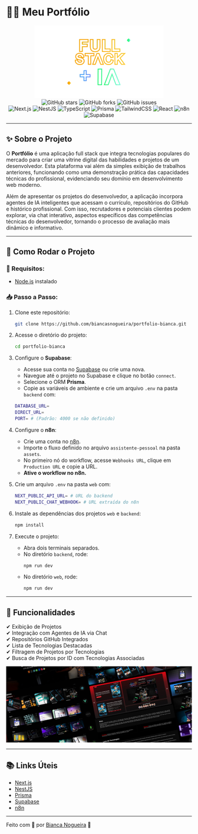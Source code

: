 # 🧑‍💻 Meu Portfólio

<div align="center">

<img src="./.gitassets/capa.png" width="350px">

<div data-badges>
    <img src="https://img.shields.io/github/stars/portfolio-projetos-dev/portfoleo?style=for-the-badge" alt="GitHub stars" />
    <img src="https://img.shields.io/github/forks/portfolio-projetos-dev/portfoleo?style=for-the-badge" alt="GitHub forks" />
    <img src="https://img.shields.io/github/issues/portfolio-projetos-dev/portfoleo?style=for-the-badge" alt="GitHub issues" />
</div>

<div data-badges>
    <img src="https://img.shields.io/badge/next.js-%23000000.svg?style=for-the-badge&logo=nextdotjs&logoColor=white" alt="Next.js" />
    <img src="https://img.shields.io/badge/nestjs-%23E0234E.svg?style=for-the-badge&logo=nestjs&logoColor=white" alt="NestJS" />
    <img src="https://img.shields.io/badge/typescript-%23007ACC.svg?style=for-the-badge&logo=typescript&logoColor=white" alt="TypeScript" />
    <img src="https://img.shields.io/badge/prisma-%232D3748.svg?style=for-the-badge&logo=prisma&logoColor=white" alt="Prisma" />
    <img src="https://img.shields.io/badge/tailwindcss-%2338B2AC.svg?style=for-the-badge&logo=tailwind-css&logoColor=white" alt="TailwindCSS" />
    <img src="https://img.shields.io/badge/react-%2320232a.svg?style=for-the-badge&logo=react&logoColor=%2361DAFB" alt="React" />
    <img src="https://img.shields.io/badge/n8n-%2300C4B4.svg?style=for-the-badge&logo=n8n&logoColor=white" alt="n8n" />
    <img src="https://img.shields.io/badge/supabase-%233ECF8E.svg?style=for-the-badge&logo=supabase&logoColor=white" alt="Supabase" />
</div>
</div>

---

## ✨ Sobre o Projeto

O **Portfólio** é uma aplicação full stack que integra tecnologias populares do mercado para criar uma vitrine digital das habilidades e projetos de um desenvolvedor. Esta plataforma vai além da simples exibição de trabalhos anteriores, funcionando como uma demonstração prática das capacidades técnicas do profissional, evidenciando seu domínio em desenvolvimento web moderno.

Além de apresentar os projetos do desenvolvedor, a aplicação incorpora agentes de IA inteligentes que acessam o currículo, repositórios do GitHub e histórico profissional. Com isso, recrutadores e potenciais clientes podem explorar, via chat interativo, aspectos específicos das competências técnicas do desenvolvedor, tornando o processo de avaliação mais dinâmico e informativo.

---

## 🚀 Como Rodar o Projeto

### 📌 Requisitos:
- [Node.js](https://nodejs.org/) instalado

### 📥 Passo a Passo:

1. Clone este repositório:
    ```sh
    git clone https://github.com/biancasnogueira/portfolio-bianca.git
    ```
2. Acesse o diretório do projeto:
    ```sh
    cd portfolio-bianca
    ```
3. Configure o **Supabase**:
   - Acesse sua conta no [Supabase](https://supabase.com) ou crie uma nova.
   - Navegue até o projeto no Supabase e clique no botão `connect`.
   - Selecione o ORM **Prisma**.
   - Copie as variáveis de ambiente e crie um arquivo `.env` na pasta `backend` com:
    ```sh
    DATABASE_URL=
    DIRECT_URL=
    PORT= # (Padrão: 4000 se não definido)
    ```

4. Configure o **n8n**:
   - Crie uma conta no [n8n](https://n8n.io).
   - Importe o fluxo definido no arquivo `assistente-pessoal` na pasta `assets`.
   - No primeiro nó do workflow, acesse `Webhooks URL`, clique em `Production URL` e copie a URL.
   - **Ative o workflow no n8n.**

5. Crie um arquivo `.env` na pasta `web` com:
    ```sh
    NEXT_PUBLIC_API_URL= # URL do backend
    NEXT_PUBLIC_CHAT_WEBHOOK= # URL extraída do n8n
    ```

6. Instale as dependências dos projetos `web` e `backend`:
    ```sh
    npm install
    ```

7. Execute o projeto:
    - Abra dois terminais separados.
    - No diretório `backend`, rode:
        ```sh
        npm run dev
        ```
    - No diretório `web`, rode:
        ```sh
        npm run dev
        ```

---

## 📌 Funcionalidades

✔ Exibição de Projetos  
✔ Integração com Agentes de IA via Chat  
✔ Repositórios GitHub Integrados  
✔ Lista de Tecnologias Destacadas  
✔ Filtragem de Projetos por Tecnologias  
✔ Busca de Projetos por ID com Tecnologias Associadas  

![Demonstração](./.gitassets/2.png)

---

## 📚 Links Úteis

- [Next.js](https://nextjs.org/docs)
- [NestJS](https://docs.nestjs.com/)
- [Prisma](https://www.prisma.io/docs)
- [Supabase](https://supabase.com)
- [n8n](https://n8n.io/docs)

---

Feito com 💜 por [Bianca Nogueira](https://github.com/biancasnogueira) 🚀
